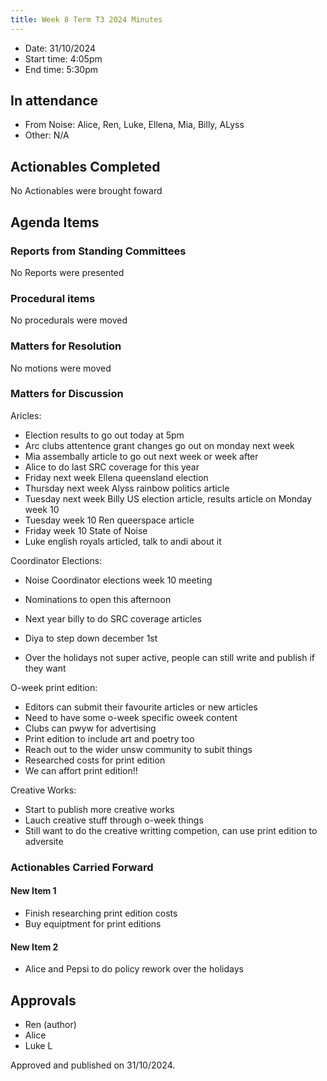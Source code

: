 ```yaml
---
title: Week 8 Term T3 2024 Minutes
---
```


- Date: 31/10/2024
- Start time: 4:05pm
- End time: 5:30pm

## In attendance

- From Noise: Alice, Ren, Luke, Ellena, Mia, Billy, ALyss
- Other: N/A

## Actionables Completed

No Actionables were brought foward

## Agenda Items

### Reports from Standing Committees

No Reports were presented

### Procedural items

No procedurals were moved

### Matters for Resolution

No motions were moved

### Matters for Discussion

Aricles:
- Election results to go out today at 5pm
- Arc clubs attentence grant changes go out on monday next week
- Mia assembally article to go out next week or week after
- Alice to do last SRC coverage for this year
- Friday next week Ellena queensland election
- Thursday next week Alyss rainbow politics article
- Tuesday next week Billy US election article, results article on Monday week 10
- Tuesday week 10 Ren queerspace article
- Friday week 10 State of Noise
- Luke english royals articled, talk to andi about it

Coordinator Elections:
- Noise Coordinator elections week 10 meeting
- Nominations to open this afternoon

- Next year billy to do SRC coverage articles
- Diya to step down december 1st
- Over the holidays not super active, people can still write and publish if they want

O-week print edition:
- Editors can submit their favourite articles or new articles
- Need to have some o-week specific oweek content
- Clubs can pwyw for advertising
- Print edition to include art and poetry too
- Reach out to the wider unsw community to subit things
- Researched costs for print edition
- We can affort print edition!!

Creative Works:
- Start to publish more creative works
- Lauch creative stuff through o-week things
- Still want to do the creative writting competion, can use print edition to adversite


### Actionables Carried Forward

#### New Item 1

- Finish researching print edition costs
- Buy equiptment for print editions

#### New Item 2

- Alice and Pepsi to do policy rework over the holidays

## Approvals

- Ren (author)
- Alice 
- Luke L

Approved and published on 31/10/2024.